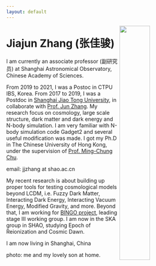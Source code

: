 ```yaml
---
layout: default
---
```


<img style="float: right" src="content/jjzhang_cover.jpg" height="40%" width="40%">

[//]: <img align="left" src="content/jjzhang_cover.jpg" height="40%" width="40%">

[//]: <img style="float: left" src="content/jjzhang_cover.jpg" height="40%" width="40%">

# Jiajun Zhang (张佳骏)

I am currently an associate professor (副研究员) at Shanghai Astronomical Observatory, Chinese Academy of Sciences.

From 2019 to 2021, I was a Postoc in CTPU IBS, Korea. From 2017 to 2019, I was a Postdoc in [Shanghai Jiao Tong University](http://astro.sjtu.edu.cn/DaoLeft.aspx?navid=31&hassons=0&selfurl=0&fathernav=4), in collaborate with [Prof. Jun Zhang](http://astro.sjtu.edu.cn/DaoLeft.aspx?navid=31&hassons=0&selfurl=0&fathernav=4). My research focus on cosmology, large scale structure, dark matter and dark energy and N-body simulation. I am very familiar with N-body simulation code Gadget2 and several useful modification was made. I got my Ph.D in The Chinese University of Hong Kong, under the supervision of [Prof. Ming-Chung Chu](http://www.phy.cuhk.edu.hk/people/chu.html).

email: jjzhang at shao.ac.cn

My recent research is about building up proper tools for testing cosmological models beyond LCDM, i.e. Fuzzy Dark Matter, Interacting Dark Energy, Interacting Vacuum Energy, Modified Gravity, and more. Beyond that, I am working for [BINGO project](https://www.bingotelescope.org), leading stage III working group. I am now in the SKA group in SHAO, studying Epoch of Reionization and Cosmic Dawn.

I am now living in Shanghai, China

photo: me and my lovely son at home.

